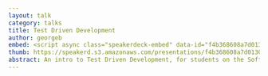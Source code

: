 ```yaml
---
layout: talk
category: talks
title: Test Driven Development
author: georgeb
embed: <script async class="speakerdeck-embed" data-id="f4b368608a7d0130b11912313d1a1d3b" data-ratio="1.33333333333333" src="//speakerdeck.com/assets/embed.js"></script>
thumb: https://speakerd.s3.amazonaws.com/presentations/f4b368608a7d0130b11912313d1a1d3b/thumb_slide_0.jpg
abstract: An intro to Test Driven Development, for students on the Software Engineering course at the University of Sussex.
---
```


